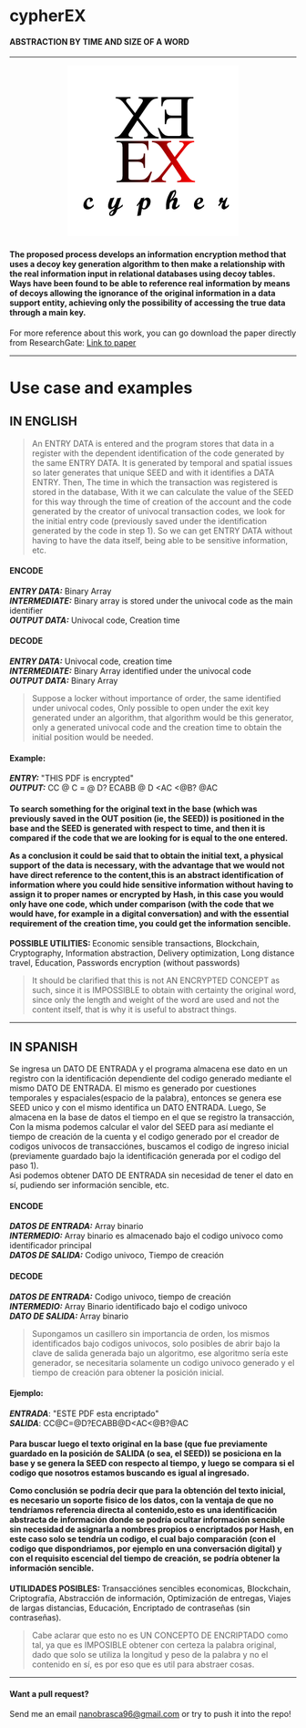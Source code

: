 # cypherEX
#### ABSTRACTION BY TIME AND SIZE OF A WORD

<hr>

<div align="center" style="text-align:center"><img src ="https://github.com/Warkanlock/cypherEX/blob/master/logo_cypherX.png" /></div>

<h4>The proposed process develops an information encryption method that uses a decoy key generation algorithm to then make a relationship with the real information input in relational databases using decoy tables. Ways have been found to be able to reference real information by means of decoys allowing the ignorance of the original information in a data support entity, achieving only the possibility of accessing the true data through a main key.</h4>

For more reference about this work, you can go download the paper directly from ResearchGate:
[Link to paper](https://www.researchgate.net/publication/328615812_CIFRADO_DE_INFORMACION_MEDIANTE_GENERACION_DE_CLAVES_SENUELOS_TEMPORALES?_sg=Binv_1OHXn91ChCfhENIYD3qpBLk9KZNl2uF38o3DDNLt04Byl50-EsST7_ljvD7XA4DS2d_qPHPwgxMcvp0vHL-lpJleyEM2xVrFyQb.Ipw0Y1_20TDApNSpcOcD2Ry-Af5gcSD0MxpAlCAbIdyjXYi1-LaD7PYSVbegSqGXgx_j4iP2IB-4_LyaC9W1Qg)
<hr>

# Use case and examples

## IN ENGLISH
 > An ENTRY DATA is entered and the program stores that data in a register with the dependent identification
 of the code generated by the same ENTRY DATA. It is generated by temporal and spatial issues so later generates that unique SEED and with it identifies a DATA ENTRY.
 Then,
 The time in which the transaction was registered is stored in the database,
 With it we can calculate the value of the SEED for this way through the time of creation of the account
 and the code generated by the creator of univocal transaction codes,
 we look for the initial entry code (previously saved under the identification generated by the code in step 1).
 So we can get ENTRY DATA without having to have the data itself, being able to be sensitive information, etc.
 
 #### ENCODE 
 ***ENTRY DATA:*** Binary Array </br>
 ***INTERMEDIATE:*** Binary array is stored under the univocal code as the main identifier </br>
 ***OUTPUT DATA:*** Univocal code, Creation time </br>
 
 #### DECODE 
 
 ***ENTRY DATA:*** Univocal code, creation time </br>
 ***INTERMEDIATE:*** Binary Array identified under the univocal code </br>
 ***OUTPUT DATA:*** Binary Array </br>
 

 > Suppose a locker without importance of order, the same identified under univocal codes, Only possible to open under the exit key generated under an algorithm, that algorithm would be this generator, only a generated univocal code and the creation time to obtain the initial position would be needed.


#### Example:

 ***ENTRY:*** "THIS PDF is encrypted" </br>
 ***OUTPUT:*** CC @ C = @ D? ECABB @ D <AC <@B? @AC </br>

 <h4>To search something for the original text in the base (which was previously saved in the OUT position (ie, the SEED))
 is positioned in the base and the SEED is generated with respect to time, and then it is compared if the code that we are looking for is equal to the one entered.
 
As a conclusion it could be said that to obtain the initial text, a physical support of the data is necessary, with the advantage that we would not have direct reference to the content,this is an abstract identification of information where you could hide sensitive information without having to assign it to proper names or encrypted by Hash, in this case you would only have one code, which under comparison (with the code that we would have, for example in a digital conversation) and with the essential requirement of the creation time, you could get the information sencible. </h4>
 
<b>POSSIBLE UTILITIES: </b> Economic sensible transactions, Blockchain, Cryptography, Information abstraction, Delivery optimization, Long distance travel, Education, Passwords encryption (without passwords)

>It should be clarified that this is not AN ENCRYPTED CONCEPT as such, since it is IMPOSSIBLE to obtain with certainty the original word, since only the length and weight of the word are used and not the content itself, that is why it is useful to abstract things.
 
<hr>

## IN SPANISH
 Se ingresa un DATO DE ENTRADA y el programa almacena ese dato en un registro con la identificación dependiente
 del codigo generado mediante el mismo DATO DE ENTRADA. El mismo es generado por cuestiones temporales y espaciales(espacio de la palabra), entonces se genera ese SEED unico y con el mismo identifica un DATO ENTRADA. 
 Luego,
 Se almacena en la base de datos el tiempo en el que se registro la transacción,
 Con la misma podemos calcular el valor del SEED para así mediante el tiempo de creación de la cuenta 
 y el codigo generado por el creador de codigos univocos de transacciónes, 
 buscamos el codigo de ingreso inicial (previamente guardado bajo la identificación generada por el codigo del paso 1).  
 Asi podemos obtener DATO DE ENTRADA sin necesidad de tener el dato en sí, pudiendo ser información sencible, etc.

#### ENCODE 
 ***DATOS DE ENTRADA:*** Array binario </br>
 ***INTERMEDIO:*** Array binario es almacenado bajo el codigo univoco como identificador principal </br>
 ***DATOS DE SALIDA:*** Codigo univoco, Tiempo de creación </br>
 
 #### DECODE 
 
 ***DATOS DE ENTRADA:*** Codigo univoco, tiempo de creación </br>
 ***INTERMEDIO:*** Array Binario identificado bajo el codigo univoco </br>
 ***DATO DE SALIDA:*** Array binario </br>
 
 
 >Supongamos un casillero sin importancia de orden, los mismos identificados bajo codigos univocos,
 solo posibles de abrir bajo la clave de salida generada bajo un algoritmo, ese algoritmo sería este generador,
 se necesitaria solamente un codigo univoco generado y el tiempo de creación para obtener la posición inicial. 
 

 #### Ejemplo: 

 ***ENTRADA***: "ESTE PDF esta encriptado" </br>
 ***SALIDA***: CC@C=@D?ECABB@D<AC<@B?@AC </br>
 
 <h4>Para buscar luego el texto original en la base (que fue previamente guardado en la posición de SALIDA (o sea, el SEED)) 
se posiciona en la base y se genera la SEED con respecto al tiempo, y luego se compara si el codigo que nosotros estamos buscando es igual al ingresado.
 
Como conclusión se podría decir que para la obtención del texto inicial, es necesario un soporte fisico de los datos, con la ventaja de que no tendríamos referencia directa al contenido,esto es una identificación abstracta de información donde se podría ocultar información sencible sin necesidad de asignarla a nombres propios o encriptados por Hash, en este caso solo se tendría un codigo, el cual bajo comparación (con el codigo que dispondriamos, por ejemplo en una conversación digital) y con el requisito escencial del tiempo de creación, se podría obtener la información sencible.</h4>

 <b>UTILIDADES POSIBLES: </b> Transacciónes sencibles economicas, Blockchain, Criptografía, Abstracción de información, Optimización de entregas, Viajes de largas distancias, Educación, Encriptado de contraseñas (sin contraseñas).
 
>Cabe aclarar que esto no es UN CONCEPTO DE ENCRIPTADO como tal, ya que es IMPOSIBLE obtener con certeza la palabra original, dado que solo se utiliza la longitud y peso de la palabra y no el contenido en sí, es por eso que es util para abstraer cosas.
 
<hr> 

#### Want a pull request?
Send me an email nanobrasca96@gmail.com or try to push it into the repo! 

